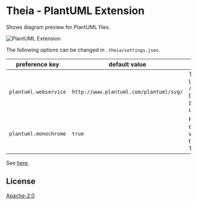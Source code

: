 # Theia - PlantUML Extension

Shows diagram preview for PlantUML files.

![PlantUML Extension](https://raw.githubusercontent.com/theia-ide/theia-plantuml-extension/master/doc/images/plantuml.preview.png)

The following options can be changed in `.theia/settings.json`.

| preference key       | default value                           | description |
|----------------------|-----------------------------------------|-------------|
|`plantuml.webservice` | `http://www.plantuml.com/plantuml/svg/` | The absolute URL of the `/plantuml/svg/` [rendering service](http://plantuml.com/server) to be used. |
|`plantuml.monochrome` | `true`                                  | Harmonize diagram skin with current theme of Theia. |

See [here](https://github.com/theia-ide/theia-plantuml-extension).

## License
[Apache-2.0](https://github.com/theia-ide/theia-plantuml-extension/blob/master/LICENSE)